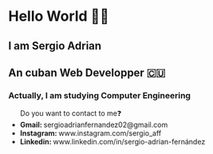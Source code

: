 <h1>Hello World 👋🏻</h1>

<h2>I am Sergio Adrian </h2>

<h2>An cuban Web Developper 🇨🇺</h2>

<h3>Actually, I am studying Computer Engineering </h3>

<ul>Do you want to contact to me❓
  <li><strong>Gmail: </strong>sergioadrianfernandez02@gmail.com</li>
  <li><strong>Instagram: </strong>www.instagram.com/sergio_aff</li>
  <li><strong>Linkedin: </strong>www.linkedin.com/in/sergio-adrian-fernández</li>
</ul>


